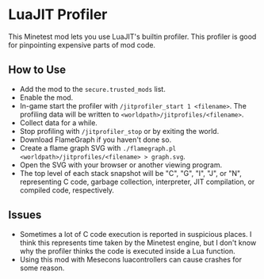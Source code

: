 # LuaJIT Profiler

This Minetest mod lets you use LuaJIT's builtin profiler. This profiler is good
for pinpointing expensive parts of mod code.

## How to Use

- Add the mod to the `secure.trusted_mods` list.
- Enable the mod.
- In-game start the profiler with `/jitprofiler_start 1 <filename>`. The
  profiling data will be written to `<worldpath>/jitprofiles/<filename>`.
- Collect data for a while.
- Stop profiling with `/jitprofiler_stop` or by exiting the world.
- Download FlameGraph if you haven't done so.
- Create a flame graph SVG with
  `./flamegraph.pl <worldpath>/jitprofiles/<filename> > graph.svg`.
- Open the SVG with your browser or another viewing program.
- The top level of each stack snapshot will be "C", "G", "I", "J", or "N",
  representing C code, garbage collection, interpreter, JIT compilation, or
  compiled code, respectively.

## Issues

- Sometimes a lot of C code execution is reported in suspicious places. I think
  this represents time taken by the Minetest engine, but I don't know why the
  profiler thinks the code is executed inside a Lua function.
- Using this mod with Mesecons luacontrollers can cause crashes for some reason.
